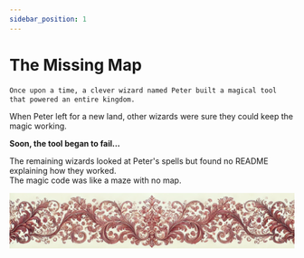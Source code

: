 ```yaml
---
sidebar_position: 1
---
```


# The Missing Map

    Once upon a time, a clever wizard named Peter built a magical tool that powered an entire kingdom.  
When Peter left for a new land, other wizards were sure they could keep the magic working. 
   
**Soon, the tool began to fail...**  
  
The remaining wizards looked at Peter's spells but found no README explaining how they worked.  
The magic code was like a maze with no map.  
    
  
  
    


![ornament](../red-small.png)
